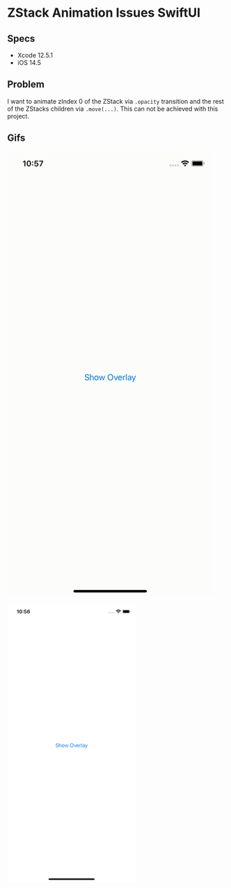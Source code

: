 # ZStack Animation Issues SwiftUI

## Specs

- Xcode 12.5.1
- iOS 14.5

## Problem

I want to animate zIndex 0 of the ZStack via `.opacity` transition and the rest of the ZStacks children via `.move(...)`. This can not be achieved with this project.

## Gifs

![move_up_only](gifs/move_up_only.gif)

![opacity_only](gifs/opacity_only.gif)
